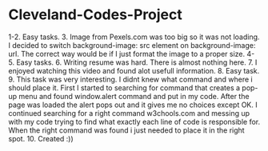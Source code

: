# Cleveland-Codes-Project
1-2. Easy tasks.
3. Image from Pexels.com was too big so it was not loading. I decided to switch background-image: src element on background-image: url. The correct way would be if I just format the image to a proper size. 
4-5. Easy tasks.
6. Writing resume was hard. There is almost nothing here.
7. I enjoyed watching this video and found alot usefull information.
8. Easy task.
9. This task was very interesting. I didnt knew what command and where i should place it. First I started to searching for command that creates a pop-up menu and found window.alert command and put in my code. After the page was loaded the alert pops out and it gives me no choices except OK. I continued searching for a right command w3chools.com and messing up with my code trying to find what exactly each line of code is responsible for. When the right command was found i just needed to place it in the right spot.
10. Created :))
